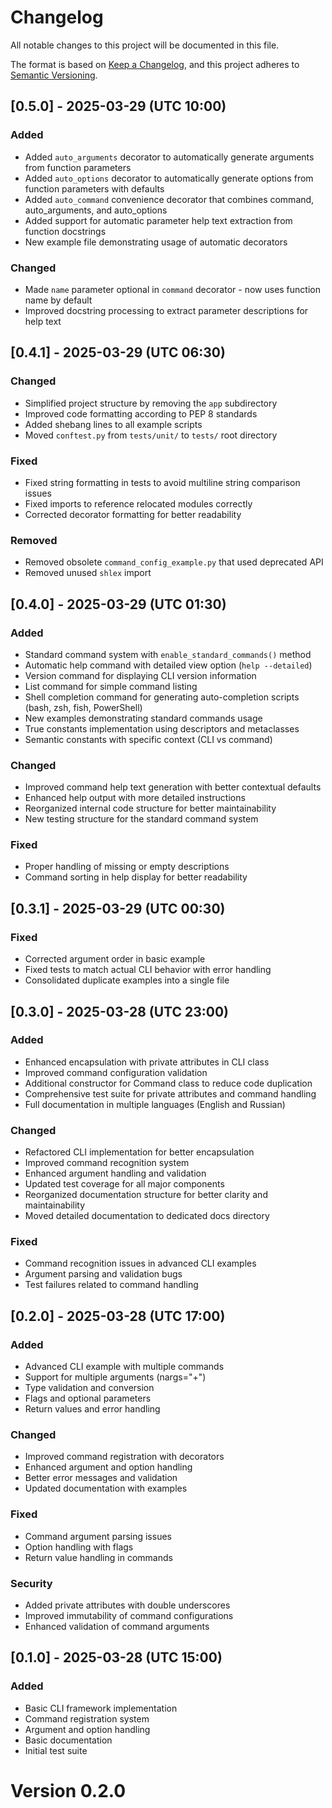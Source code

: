 # Changelog

All notable changes to this project will be documented in this file.

The format is based on [Keep a Changelog](https://keepachangelog.com/en/1.0.0/),
and this project adheres to [Semantic Versioning](https://semver.org/spec/v2.0.0.html).

## [0.5.0] - 2025-03-29 (UTC 10:00)

### Added
- Added `auto_arguments` decorator to automatically generate arguments from function parameters
- Added `auto_options` decorator to automatically generate options from function parameters with defaults
- Added `auto_command` convenience decorator that combines command, auto_arguments, and auto_options
- Added support for automatic parameter help text extraction from function docstrings
- New example file demonstrating usage of automatic decorators

### Changed
- Made `name` parameter optional in `command` decorator - now uses function name by default
- Improved docstring processing to extract parameter descriptions for help text

## [0.4.1] - 2025-03-29 (UTC 06:30)

### Changed
- Simplified project structure by removing the `app` subdirectory
- Improved code formatting according to PEP 8 standards
- Added shebang lines to all example scripts
- Moved `conftest.py` from `tests/unit/` to `tests/` root directory

### Fixed
- Fixed string formatting in tests to avoid multiline string comparison issues
- Fixed imports to reference relocated modules correctly
- Corrected decorator formatting for better readability

### Removed
- Removed obsolete `command_config_example.py` that used deprecated API
- Removed unused `shlex` import

## [0.4.0] - 2025-03-29 (UTC 01:30)

### Added
- Standard command system with `enable_standard_commands()` method
- Automatic help command with detailed view option (`help --detailed`)
- Version command for displaying CLI version information
- List command for simple command listing
- Shell completion command for generating auto-completion scripts (bash, zsh, fish, PowerShell)
- New examples demonstrating standard commands usage
- True constants implementation using descriptors and metaclasses
- Semantic constants with specific context (CLI vs command)

### Changed
- Improved command help text generation with better contextual defaults
- Enhanced help output with more detailed instructions
- Reorganized internal code structure for better maintainability
- New testing structure for the standard command system

### Fixed
- Proper handling of missing or empty descriptions
- Command sorting in help display for better readability

## [0.3.1] - 2025-03-29 (UTC 00:30)

### Fixed
- Corrected argument order in basic example
- Fixed tests to match actual CLI behavior with error handling
- Consolidated duplicate examples into a single file

## [0.3.0] - 2025-03-28 (UTC 23:00)

### Added
- Enhanced encapsulation with private attributes in CLI class
- Improved command configuration validation
- Additional constructor for Command class to reduce code duplication
- Comprehensive test suite for private attributes and command handling
- Full documentation in multiple languages (English and Russian)

### Changed
- Refactored CLI implementation for better encapsulation
- Improved command recognition system
- Enhanced argument handling and validation
- Updated test coverage for all major components
- Reorganized documentation structure for better clarity and maintainability
- Moved detailed documentation to dedicated docs directory

### Fixed
- Command recognition issues in advanced CLI examples
- Argument parsing and validation bugs
- Test failures related to command handling

## [0.2.0] - 2025-03-28 (UTC 17:00)

### Added
- Advanced CLI example with multiple commands
- Support for multiple arguments (nargs="+")
- Type validation and conversion
- Flags and optional parameters
- Return values and error handling

### Changed
- Improved command registration with decorators
- Enhanced argument and option handling
- Better error messages and validation
- Updated documentation with examples

### Fixed
- Command argument parsing issues
- Option handling with flags
- Return value handling in commands

### Security
- Added private attributes with double underscores
- Improved immutability of command configurations
- Enhanced validation of command arguments

## [0.1.0] - 2025-03-28 (UTC 15:00)

### Added
- Basic CLI framework implementation
- Command registration system
- Argument and option handling
- Basic documentation
- Initial test suite 
# Version 0.2.0
